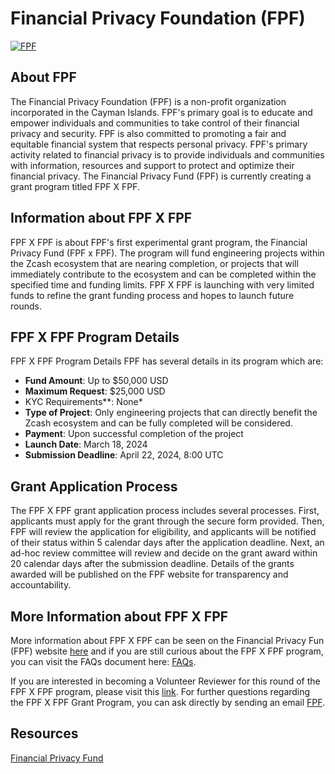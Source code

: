 # Financial Privacy Foundation (FPF)
[![FPF](https://static.wixstatic.com/media/9ba471_bfd631f54ee14af5a2942e211c73c42e~mv2.png/v1/fill/w_320,h_208,al_c,q_85,usm_0.66_1.00_0.01,enc_auto/9ba471_bfd631f54ee14af5a2942e211c73c42e~mv2.png)](https://www.financialprivacyfoundation.org/grants)

## About FPF
The Financial Privacy Foundation (FPF) is a non-profit organization incorporated in the Cayman Islands. FPF's primary goal is to educate and empower individuals and communities to take control of their financial privacy and security. FPF is also committed to promoting a fair and equitable financial system that respects personal privacy. FPF's primary activity related to financial privacy is to provide individuals and communities with information, resources and support to protect and optimize their financial privacy. The Financial Privacy Fund (FPF) is currently creating a grant program titled FPF X FPF.

##  Information about FPF X FPF

 FPF X FPF is about FPF's first experimental grant program, the Financial Privacy Fund (FPF x FPF). The program will fund engineering projects within the Zcash ecosystem that are nearing completion, or projects that will immediately contribute to the ecosystem and can be completed within the specified time and funding limits. FPF X FPF is launching with very limited funds to refine the grant funding process and hopes to launch future rounds. 

## FPF X FPF Program Details 

FPF X FPF Program Details FPF has several details in its program which are:

- **Fund Amount**: Up to $50,000 USD
- **Maximum Request**: $25,000 USD
- KYC Requirements**: None*
- **Type of Project**: Only engineering projects that can directly benefit the Zcash ecosystem and can be fully completed will be considered.
- **Payment**: Upon successful completion of the project
- **Launch Date**: March 18, 2024
- **Submission Deadline**: April 22, 2024, 8:00 UTC

## Grant Application Process 

The FPF X FPF grant application process includes several processes. First, applicants must apply for the grant through the secure form provided. Then, FPF will review the application for eligibility, and applicants will be notified of their status within 5 calendar days after the application deadline. Next, an ad-hoc review committee will review and decide on the grant award within 20 calendar days after the submission deadline. Details of the grants awarded will be published on the FPF website for transparency and accountability.

## More Information about FPF X FPF 

More information about FPF X FPF can be seen on the Financial Privacy Fun (FPF) website [here](https://www.financialprivacyfoundation.org/grants) and if you are still curious about the FPF X FPF program, you can visit the FAQs document here: [FAQs](https://www.financialprivacyfoundation.org/_files/ugd/9ba471_16b6c85b5eb645c9847536d2fdb72434.pdf). 

If you are interested in becoming a Volunteer Reviewer for this round of the FPF X FPF program, please visit this [link](https://www.financialprivacyfoundation.org/_files/ugd/9ba471_679a364148984518be3b728cf1df04d8.pdf). For further questions regarding the FPF X FPF Grant Program, you can ask directly by sending an email [FPF](info@financialprivacyfoundation.org).

## Resources 
[Financial Privacy Fund](https://www.financialprivacyfoundation.org/_files/ugd/9ba471_679a364148984518be3b728cf1df04d8.pdf)


